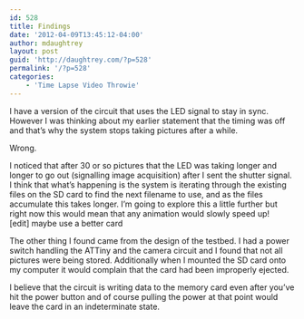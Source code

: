 ```yaml
---
id: 528
title: Findings
date: '2012-04-09T13:45:12-04:00'
author: mdaughtrey
layout: post
guid: 'http://daughtrey.com/?p=528'
permalink: '/?p=528'
categories:
    - 'Time Lapse Video Throwie'
---
```


I have a version of the circuit that uses the LED signal to stay in sync. However I was thinking about my earlier statement that the timing was off and that’s why the system stops taking pictures after a while.

Wrong.

I noticed that after 30 or so pictures that the LED was taking longer and longer to go out (signalling image acquisition) after I sent the shutter signal. I think that what’s happening is the system is iterating through the existing files on the SD card to find the next filename to use, and as the files accumulate this takes longer. I’m going to explore this a little further but right now this would mean that any animation would slowly speed up!  
\[edit\] maybe use a better card

The other thing I found came from the design of the testbed. I had a power switch handling the ATTiny and the camera circuit and I found that not all pictures were being stored. Additionally when I mounted the SD card onto my computer it would complain that the card had been improperly ejected.

I believe that the circuit is writing data to the memory card even after you’ve hit the power button and of course pulling the power at that point would leave the card in an indeterminate state.